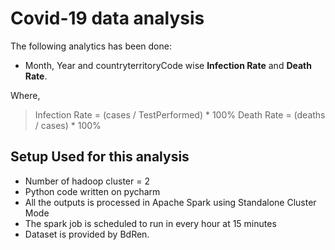 # Covid-19 data analysis

The following analytics has been done:
- Month, Year and countryterritoryCode wise **Infection Rate** and **Death Rate**.

Where,
>Infection Rate = (cases / TestPerformed) * 100%
>Death Rate = (deaths / cases) * 100%

## Setup Used for this analysis
- Number of hadoop cluster = 2
- Python code written on pycharm
- All the outputs is processed in Apache Spark using Standalone Cluster Mode
- The spark job is scheduled to run in every hour at 15 minutes
- Dataset is provided by BdRen.
